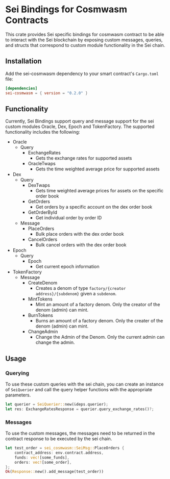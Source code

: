 # Sei Bindings for Cosmwasm Contracts

This crate provides Sei specific bindings for cosmwasm contract to be able to interact with the Sei blockchain by exposing custom messages, queries, and structs that correspond to custom module functionality in the Sei chain.

## Installation

Add the sei-cosmwasm dependency to your smart contract's `Cargo.toml` file:

```toml
[dependencies]
sei-cosmwasm = { version = "0.2.0" }
```

## Functionality

Currently, Sei Bindings support query and message support for the sei custom modules Oracle, Dex, Epoch and TokenFactory. The supported functionality includes the following:

- Oracle
    - Query
        - ExchangeRates
            - Gets the exchange rates for supported assets
        - OracleTwaps
            - Gets the time weighted average price for supported assets
- Dex
    - Query
        - DexTwaps
            - Gets time weighted average prices for assets on the specific order book
        - GetOrders
            - Get orders by a specific account on the dex order book
        - GetOrderById
            - Get individual order by order ID
    - Message
        - PlaceOrders
            - Bulk place orders with the dex order book
        - CancelOrders
            - Bulk cancel orders with the dex order book
- Epoch
    - Query
        - Epoch
            - Get current epoch information
- TokenFactory
    - Message
        - CreateDenom
            - Creates a denom of type `factory/{creator address}/{subdenom}` given a `subdenom`.
        - MintTokens
            - Mint an amount of a factory denom. Only the creator of the denom (admin) can mint.
        - BurnTokens
            - Burns an amount of a factory denom. Only the creater of the denom (admin) can mint.
        - ChangeAdmin
            - Change the Admin of the Denom. Only the current admin can change the admin.

## Usage

### Querying

To use these custom queries with the sei chain, you can create an instance of `SeiQuerier` and call the query helper functions with the appropriate parameters.

```rust
let querier = SeiQuerier::new(&deps.querier);
let res: ExchangeRatesResponse = querier.query_exchange_rates()?;
```

### Messages

To use the custom messages, the messages need to be returned in the contract response to be executed by the sei chain.

```rust
let test_order = sei_cosmwasm::SeiMsg::PlaceOrders {
    contract_address: env.contract.address,
    funds: vec![some_funds],
    orders: vec![some_order],
};
Ok(Response::new().add_message(test_order))
```